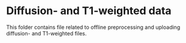 # Diffusion- and T1-weighted data 

This folder contains file related to offline preprocessing and uploading diffusion- and T1-weighted files.

